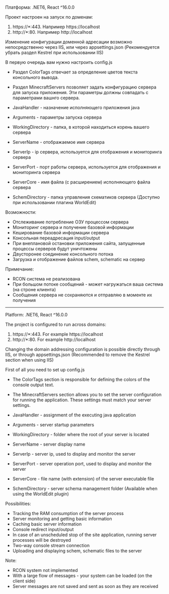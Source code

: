 Платформа: .NET6, React ^16.0.0

Проект настроен на запуск по доменам:
1. https://*:443. Например https://localhost
2. http://*:80. Например http://localhost

Изменение конфигурации доменной адресации возможно непосредственно через IIS, или через appsettings.json (Рекомендуется убрать раздел Kestrel при использовании IIS)

В первую очередь вам нужно настроить config.js
- Раздел ColorTags отвечает за определение цветов текста консольного вывода.
- Раздел MinecraftServers позволяет задать конфигурацию сервера для запуска приложения. Эти параметры должны совпадать с параметрами вашнго сервера.

- JavaHandler - назначение исполняющего приложения java
- Arguments - параметры запуска сервера
- WorkingDirectory - папка, в которой находиться корень вашего сервера
- ServerName - отображаемое имя сервера
- ServerIp - ip сервера, используется для отображения и мониторинга сервера
- ServerPort - порт работы сервера, используется для отображения и мониторинга сервера
- ServerCore - имя файла (с расширением) исполняющего файла сервера
- SchemDirectory - папка управления схематиков сервера (Доступно при использовании плагина WorldEdit)

Возможности:
- Отслеживание потребление ОЗУ процессом сервера
- Мониторинг сервера и получение базовой информации
- Кеширование базовой информации сервера
- Консольная переадресация input/output
- При внеплановой остановки приложения сайта, запущенные процессы серверов будут уничтожены
- Двусторонее соединение консольного потока
- Загрузка и отображение файлов schem, schematic на сервер

Примечание:
- RCON система не реализована
- При большом потоке сообщений - может нагружаться ваша система (на строне клиента)
- Сообщения сервера не сохраняются и отправляю в моменте их получения

------------------------------------------------------------------------

Platform: .NET6, React ^16.0.0

The project is configured to run across domains:
1. https://*:443. For example https://localhost
2. http://*:80. For example http://localhost

Changing the domain addressing configuration is possible directly through IIS, or through appsettings.json (Recommended to remove the Kestrel section when using IIS)

First of all you need to set up config.js
- The ColorTags section is responsible for defining the colors of the console output text.
- The MinecraftServers section allows you to set the server configuration for running the application. These settings must match your server settings.

- JavaHandler - assignment of the executing java application
- Arguments - server startup parameters
- WorkingDirectory - folder where the root of your server is located
- ServerName - server display name
- ServerIp - server ip, used to display and monitor the server
- ServerPort - server operation port, used to display and monitor the server
- ServerCore - file name (with extension) of the server executable file
- SchemDirectory - server schema management folder (Available when using the WorldEdit plugin)

Possibilities:
- Tracking the RAM consumption of the server process
- Server monitoring and getting basic information
- Caching basic server information
- Console redirect input/output
- In case of an unscheduled stop of the site application, running server processes will be destroyed
- Two-way console stream connection
- Uploading and displaying schem, schematic files to the server

Note:
- RCON system not implemented
- With a large flow of messages - your system can be loaded (on the client side)
- Server messages are not saved and sent as soon as they are received
